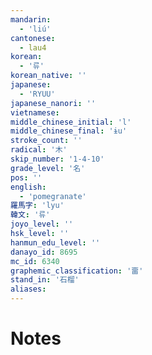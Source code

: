 ```yaml
---
mandarin:
  - 'liú'
cantonese:
  - lau4
korean:
  - '류'
korean_native: ''
japanese:
  - 'RYUU'
japanese_nanori: ''
vietnamese:
middle_chinese_initial: 'l'
middle_chinese_final: 'ɨu'
stroke_count: ''
radical: '木'
skip_number: '1-4-10'
grade_level: '名'
pos: ''
english:
  - 'pomegranate'
羅馬字: 'lyu'
韓文: '류'
joyo_level: ''
hsk_level: ''
hanmun_edu_level: ''
danayo_id: 8695
mc_id: 6340
graphemic_classification: '畱'
stand_in: '石榴'
aliases:
---
```


# Notes
